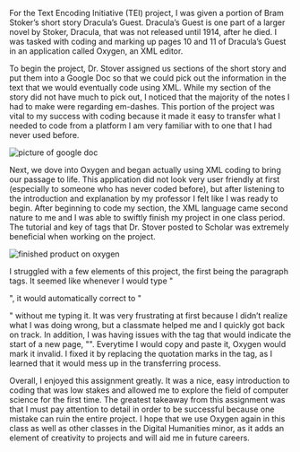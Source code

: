For the Text Encoding Initiative (TEI) project, I was given a portion of Bram Stoker’s short story Dracula’s Guest. Dracula’s Guest is one part of a larger novel by Stoker, Dracula, that was not released until 1914, after he died. I was tasked with coding and marking up pages 10 and 11 of Dracula’s Guest in an application called Oxygen, an XML editor.

To begin the project, Dr. Stover assigned us sections of the short story and put them into a Google Doc so that we could pick out the information in the text that we would eventually code using XML. While my section of the story did not have much to pick out, I noticed that the majority of the notes I had to make were regarding em-dashes. This portion of the project was vital to my success with coding because it made it easy to transfer what I needed to code from a platform I am very familiar with to one that I had never used before.

![picture of google doc](https://madelynritter.github.io/Madelyns-Blog/images/google.jpg)

Next, we dove into Oxygen and began actually using XML coding to bring our passage to life. This application did not look very user friendly at first (especially to someone who has never coded before), but after listening to the introduction and explanation by my professor I felt like I was ready to begin. After beginning to code my section, the XML language came second nature to me and I was able to swiftly finish my project in one class period. The tutorial and key of tags that Dr. Stover posted to Scholar was extremely beneficial when working on the project.

![finished product on oxygen](https://madelynritter.github.io/Madelyns-Blog/images/oxygen.jpg)

I struggled with a few elements of this project, the first being the paragraph tags. It seemed like whenever I would type "<p>", it would automatically correct to "</p>" without me typing it. It was very frustrating at first because I didn’t realize what I was doing wrong, but a classmate helped me and I quickly got back on track. In addition, I was having issues with the tag that would indicate the start of a new page, "<pb n=“1”/>". Everytime I would copy and paste it, Oxygen would mark it invalid. I fixed it by replacing the quotation marks in the tag, as I learned that it would mess up in the transferring process. 

Overall, I enjoyed this assignment greatly. It was a nice, easy introduction to coding that was low stakes and allowed me to explore the field of computer science for the first time. The greatest takeaway from this assignment was that I must pay attention to detail in order to be successful because one mistake can ruin the entire project. I hope that we use Oxygen again in this class as well as other classes in the Digital Humanities minor, as it adds an element of creativity to projects and will aid me in future careers.
